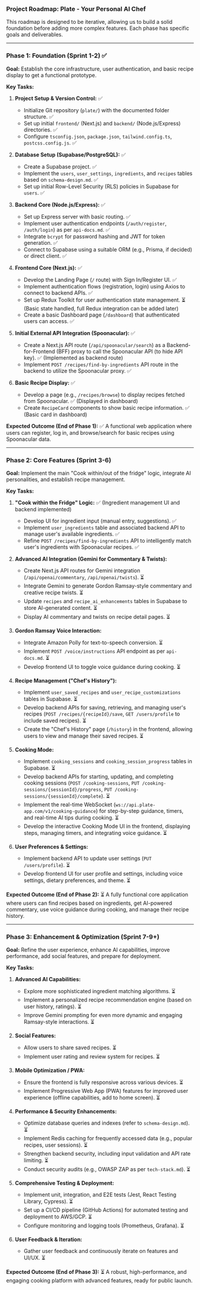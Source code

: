 ### Project Roadmap: Plate - Your Personal AI Chef

This roadmap is designed to be iterative, allowing us to build a solid foundation before adding more complex features. Each phase has specific goals and deliverables.

---

### **Phase 1: Foundation (Sprint 1-2)** ✅

**Goal:** Establish the core infrastructure, user authentication, and basic recipe display to get a functional prototype.

**Key Tasks:**

1.  **Project Setup & Version Control:** ✅
    *   Initialize Git repository (`plate/`) with the documented folder structure. ✅
    *   Set up initial `frontend/` (Next.js) and `backend/` (Node.js/Express) directories. ✅
    *   Configure `tsconfig.json`, `package.json`, `tailwind.config.ts`, `postcss.config.js`. ✅

2.  **Database Setup (Supabase/PostgreSQL):** ✅
    *   Create a Supabase project. ✅
    *   Implement the `users`, `user_settings`, `ingredients`, and `recipes` tables based on `schema-design.md`. ✅
    *   Set up initial Row-Level Security (RLS) policies in Supabase for `users`. ✅

3.  **Backend Core (Node.js/Express):** ✅
    *   Set up Express server with basic routing. ✅
    *   Implement user authentication endpoints (`/auth/register`, `/auth/login`) as per `api-docs.md`. ✅
    *   Integrate `bcrypt` for password hashing and JWT for token generation. ✅
    *   Connect to Supabase using a suitable ORM (e.g., Prisma, if decided) or direct client. ✅

4.  **Frontend Core (Next.js):** ✅
    *   Develop the Landing Page (`/` route) with Sign In/Register UI. ✅
    *   Implement authentication flows (registration, login) using Axios to connect to backend APIs. ✅
    *   Set up Redux Toolkit for user authentication state management. ⏳ (Basic state handled, full Redux integration can be added later)
    *   Create a basic Dashboard page (`/dashboard`) that authenticated users can access. ✅

5.  **Initial External API Integration (Spoonacular):** ✅
    *   Create a Next.js API route (`/api/spoonacular/search`) as a Backend-for-Frontend (BFF) proxy to call the Spoonacular API (to hide API key). ✅ (Implemented as backend route)
    *   Implement `POST /recipes/find-by-ingredients` API route in the backend to utilize the Spoonacular proxy. ✅

6.  **Basic Recipe Display:** ✅
    *   Develop a page (e.g., `/recipes/browse`) to display recipes fetched from Spoonacular. ✅ (Displayed in dashboard)
    *   Create `RecipeCard` components to show basic recipe information. ✅ (Basic card in dashboard)

**Expected Outcome (End of Phase 1):** ✅ A functional web application where users can register, log in, and browse/search for basic recipes using Spoonacular data.

---

### **Phase 2: Core Features (Sprint 3-6)**

**Goal:** Implement the main "Cook within/out of the fridge" logic, integrate AI personalities, and establish recipe management.

**Key Tasks:**

1.  **"Cook within the Fridge" Logic:** ✅ (Ingredient management UI and backend implemented)
    *   Develop UI for ingredient input (manual entry, suggestions). ✅
    *   Implement `user_ingredients` table and associated backend API to manage user's available ingredients. ✅
    *   Refine `POST /recipes/find-by-ingredients` API to intelligently match user's ingredients with Spoonacular recipes. ✅

2.  **Advanced AI Integration (Gemini for Commentary & Twists):**
    *   Create Next.js API routes for Gemini integration (`/api/openai/commentary`, `/api/openai/twists`). ⏳
    *   Integrate Gemini to generate Gordon Ramsay-style commentary and creative recipe twists. ⏳
    *   Update `recipes` and `recipe_ai_enhancements` tables in Supabase to store AI-generated content. ⏳
    *   Display AI commentary and twists on recipe detail pages. ⏳

3.  **Gordon Ramsay Voice Interaction:**
    *   Integrate Amazon Polly for text-to-speech conversion. ⏳
    *   Implement `POST /voice/instructions` API endpoint as per `api-docs.md`. ⏳
    *   Develop frontend UI to toggle voice guidance during cooking. ⏳

4.  **Recipe Management ("Chef's History"):**
    *   Implement `user_saved_recipes` and `user_recipe_customizations` tables in Supabase. ⏳
    *   Develop backend APIs for saving, retrieving, and managing user's recipes (`POST /recipes/{recipeId}/save`, `GET /users/profile` to include saved recipes). ⏳
    *   Create the "Chef's History" page (`/history`) in the frontend, allowing users to view and manage their saved recipes. ⏳

5.  **Cooking Mode:**
    *   Implement `cooking_sessions` and `cooking_session_progress` tables in Supabase. ⏳
    *   Develop backend APIs for starting, updating, and completing cooking sessions (`POST /cooking-sessions`, `PUT /cooking-sessions/{sessionId}/progress`, `PUT /cooking-sessions/{sessionId}/complete`). ⏳
    *   Implement the real-time WebSocket (`ws://api.plate-app.com/v1/cooking-guidance`) for step-by-step guidance, timers, and real-time AI tips during cooking. ⏳
    *   Develop the interactive Cooking Mode UI in the frontend, displaying steps, managing timers, and integrating voice guidance. ⏳

6.  **User Preferences & Settings:**
    *   Implement backend API to update user settings (`PUT /users/profile`). ⏳
    *   Develop frontend UI for user profile and settings, including voice settings, dietary preferences, and theme. ⏳

**Expected Outcome (End of Phase 2):** ⏳ A fully functional core application where users can find recipes based on ingredients, get AI-powered commentary, use voice guidance during cooking, and manage their recipe history.

---

### **Phase 3: Enhancement & Optimization (Sprint 7-9+)**

**Goal:** Refine the user experience, enhance AI capabilities, improve performance, add social features, and prepare for deployment.

**Key Tasks:**

1.  **Advanced AI Capabilities:**
    *   Explore more sophisticated ingredient matching algorithms. ⏳
    *   Implement a personalized recipe recommendation engine (based on user history, ratings). ⏳
    *   Improve Gemini prompting for even more dynamic and engaging Ramsay-style interactions. ⏳

2.  **Social Features:**
    *   Allow users to share saved recipes. ⏳
    *   Implement user rating and review system for recipes. ⏳

3.  **Mobile Optimization / PWA:**
    *   Ensure the frontend is fully responsive across various devices. ⏳
    *   Implement Progressive Web App (PWA) features for improved user experience (offline capabilities, add to home screen). ⏳

4.  **Performance & Security Enhancements:**
    *   Optimize database queries and indexes (refer to `schema-design.md`). ⏳
    *   Implement Redis caching for frequently accessed data (e.g., popular recipes, user sessions). ⏳
    *   Strengthen backend security, including input validation and API rate limiting. ⏳
    *   Conduct security audits (e.g., OWASP ZAP as per `tech-stack.md`). ⏳

5.  **Comprehensive Testing & Deployment:**
    *   Implement unit, integration, and E2E tests (Jest, React Testing Library, Cypress). ⏳
    *   Set up a CI/CD pipeline (GitHub Actions) for automated testing and deployment to AWS/GCP. ⏳
    *   Configure monitoring and logging tools (Prometheus, Grafana). ⏳

6.  **User Feedback & Iteration:**
    *   Gather user feedback and continuously iterate on features and UI/UX. ⏳

**Expected Outcome (End of Phase 3):** ⏳ A robust, high-performance, and engaging cooking platform with advanced features, ready for public launch. 